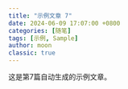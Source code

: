 ```yaml
---
title: "示例文章 7"
date: 2024-06-09 17:07:00 +0800
categories: [随笔]
tags: [示例, Sample]
author: moon
classic: true
---
```


这是第7篇自动生成的示例文章。 